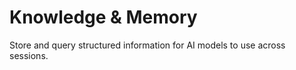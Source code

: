 # Knowledge & Memory

Store and query structured information for AI models to use across sessions.

